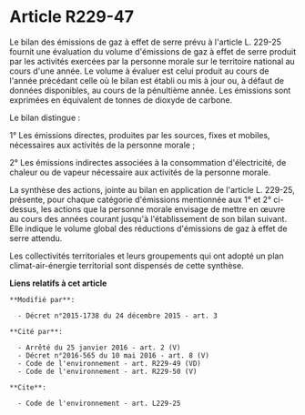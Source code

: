 # Article R229-47

Le bilan des émissions de gaz à effet de serre prévu à l'article L. 229-25 fournit une évaluation du volume d'émissions de
gaz à effet de serre produit par les activités exercées par la personne morale sur le territoire national au cours d'une
année. Le volume à évaluer est celui produit au cours de l'année précédant celle où le bilan est établi ou mis à jour ou, à
défaut de données disponibles, au cours de la pénultième année. Les émissions sont exprimées en équivalent de tonnes de
dioxyde de carbone. 

Le bilan distingue : 

1° Les émissions directes, produites par les sources, fixes et mobiles, nécessaires aux activités de la personne morale ; 

2° Les émissions indirectes associées à la consommation d'électricité, de chaleur ou de vapeur nécessaire aux activités de la
personne morale. 

La synthèse des actions, jointe au bilan en application de l'article L. 229-25, présente, pour chaque catégorie d'émissions
mentionnée aux 1° et 2° ci-dessus, les actions que la personne morale envisage de mettre en œuvre au cours des années courant
jusqu'à l'établissement de son bilan suivant. Elle indique le volume global des réductions d'émissions de gaz à effet de
serre attendu. 

Les collectivités territoriales et leurs groupements qui ont adopté un plan climat-air-énergie territorial sont dispensés de
cette synthèse.

**Liens relatifs à cet article**

	**Modifié par**:

	  - Décret n°2015-1738 du 24 décembre 2015 - art. 3

	**Cité par**:

	  - Arrêté du 25 janvier 2016 - art. 2 (V)
	  - Décret n°2016-565 du 10 mai 2016 - art. 8 (V)
	  - Code de l'environnement - art. R229-49 (VD)
	  - Code de l'environnement - art. R229-50 (V)

	**Cite**:

	  - Code de l'environnement - art. L229-25
